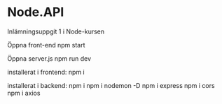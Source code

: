 # Node.API
Inlämningsuppgit 1 i Node-kursen 

Öppna front-end npm start

Öppna server.js npm run dev


installerat i frontend:
npm i

installerat i backend:
npm i 
npm i nodemon -D
npm i express
npm i cors
npm i axios 